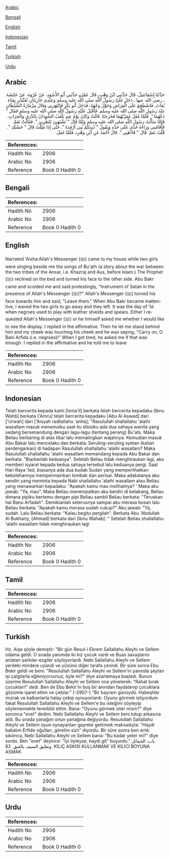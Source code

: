 [Arabic](#arabic)

[Bengali](#bengali)

[English](#english)

[Indonesian](#indonesian)

[Tamil](#tamil)

[Turkish](#turkish)

[Urdu](#urdu)

## Arabic


<div dir="rtl" lang="ar" style={{fontSize:'larger',backgroundColor:'#f8f9fa',padding:20}}>
حَدَّثَنَا إِسْمَاعِيلُ، قَالَ حَدَّثَنِي ابْنُ وَهْبٍ، قَالَ عَمْرٌو حَدَّثَنِي أَبُو الأَسْوَدِ، عَنْ عُرْوَةَ، عَنْ عَائِشَةَ ـ رضى الله عنها ـ دَخَلَ عَلَىَّ رَسُولُ اللَّهِ صلى الله عليه وسلم وَعِنْدِي جَارِيَتَانِ تُغَنِّيَانِ بِغِنَاءِ بُعَاثَ، فَاضْطَجَعَ عَلَى الْفِرَاشِ وَحَوَّلَ وَجْهَهُ، فَدَخَلَ أَبُو بَكْرٍ فَانْتَهَرَنِي وَقَالَ مِزْمَارَةُ الشَّيْطَانِ عِنْدَ رَسُولِ اللَّهِ صلى الله عليه وسلم‏.‏ فَأَقْبَلَ عَلَيْهِ رَسُولُ اللَّهِ صلى الله عليه وسلم فَقَالَ ‏"‏ دَعْهُمَا ‏"‏‏.‏ فَلَمَّا غَفَلَ غَمَزْتُهُمَا فَخَرَجَتَا‏.‏ قَالَتْ وَكَانَ يَوْمُ عِيدٍ يَلْعَبُ السُّودَانُ بِالدَّرَقِ وَالْحِرَابِ، فَإِمَّا سَأَلْتُ رَسُولَ اللَّهِ صلى الله عليه وسلم وَإِمَّا قَالَ ‏"‏ تَشْتَهِينَ تَنْظُرِينَ ‏"‏‏.‏ فَقَالَتْ نَعَمْ‏.‏ فَأَقَامَنِي وَرَاءَهُ خَدِّي عَلَى خَدِّهِ وَيَقُولُ ‏"‏ دُونَكُمْ بَنِي أَرْفِدَةَ ‏"‏‏.‏ حَتَّى إِذَا مَلِلْتُ قَالَ ‏"‏ حَسْبُكِ ‏"‏‏.‏ قُلْتُ نَعَمْ‏.‏ قَالَ ‏"‏ فَاذْهَبِي ‏"‏‏.‏ قَالَ أَحْمَدُ عَنِ ابْنِ وَهْبٍ، فَلَمَّا غَفَلَ‏.‏
</div>
<div style={{backgroundColor:'#f8f9fa',padding:20, marginBottom: 10}}><table> <thead> <tr> <th>References:</th> <th></th> </tr> </thead> <tbody><tr><td>Hadith No</td><td>2906</td></tr><tr><td>Arabic No</td><td>2906</td></tr><tr><td>Reference</td><td>Book 0 Hadith 0</td></tr></tbody></table></div>

## Bengali


<div dir="ltr" lang="bn" style={{fontSize:'larger',backgroundColor:'#f8f9fa',padding:20}}>

</div>
<div style={{backgroundColor:'#f8f9fa',padding:20, marginBottom: 10}}><table> <thead> <tr> <th>References:</th> <th></th> </tr> </thead> <tbody><tr><td>Hadith No</td><td>2906</td></tr><tr><td>Arabic No</td><td>2906</td></tr><tr><td>Reference</td><td>Book 0 Hadith 0</td></tr></tbody></table></div>

## English


<div dir="ltr" lang="en" style={{fontSize:'larger',backgroundColor:'#f8f9fa',padding:20}}>
Narrated 'Aisha:Allah's Messenger (ﷺ) came to my house while two girls were singing beside me the songs of Bu'ath (a story about the war between the two tribes of the Ansar, i.e. Khazraj and Aus, before Islam.) The Prophet (ﷺ) reclined on the bed and turned his face to the other side. Abu Bakr came and scolded me and said protestingly, "Instrument of Satan in the presence of Allah's Messenger (ﷺ)?" Allah's Messenger (ﷺ) turned his face towards him and said, "Leave them." When Abu Bakr became inattentive, I waved the two girls to go away and they left. It was the day of 'Id when negroes used to play with leather shields and spears. Either I requested Allah's Messenger (ﷺ) or he himself asked me whether I would like to see the display. I replied in the affirmative. Then he let me stand behind him and my cheek was touching his cheek and he was saying, "Carry on, O Bani Arfida (i.e. negroes)!" When I got tired, he asked me if that was enough. I replied in the affirmative and he told me to leave
</div>
<div style={{backgroundColor:'#f8f9fa',padding:20, marginBottom: 10}}><table> <thead> <tr> <th>References:</th> <th></th> </tr> </thead> <tbody><tr><td>Hadith No</td><td>2906</td></tr><tr><td>Arabic No</td><td>2906</td></tr><tr><td>Reference</td><td>Book 0 Hadith 0</td></tr></tbody></table></div>

## Indonesian


<div dir="ltr" lang="id" style={{fontSize:'larger',backgroundColor:'#f8f9fa',padding:20}}>
Telah bercerita kepada kami [Isma'il] berkata telah bercerita kepadaku [Ibnu Wahb] berkata ['Amru] telah bercerita kepadaku [Abu Al Aswad] dari ['Urwah] dari ['Aisyah radliallahu 'anha]; "Rasulullah shallallahu 'alaihi wasallam masuk menemuiku saat itu disisiku ada dua sahaya wanita yang sedang bersenandung dengan lagu-lagu (tentang perang) Bu'ats. Maka Beliau berbaring di atas tikar lalu memalingkan wajahnya. Kemudian masuk Abu Bakar lalu mencelaku dan berkata: Seruling-seruling syetan (kalian perdengarkan) di hadapan Rasulullah shallallahu 'alaihi wasallam? Maka Rasulullah shallallahu 'alaihi wasallam memandang kepada Abu Bakar dan berkata: "Biarkanlah keduanya". Setelah Beliau tidak menghiraukan lagi, aku memberi isyarat kepada kedua sahaya tersebut lalu keduanya pergi. Saat Hari Raya 'Ied, biasanya ada dua budak Sudan yang memperlihatkan kebolehannya mempermainkan tombak dan perisai. Maka adakalanya aku sendiri yang meminta kepada Nabi shallallahu 'alaihi wasallam atau Beliau yang menawarkan kepadaku: "Apakah kamu mau melihatnya? ' Maka aku jawab: "Ya, mau". Maka Beliau menempatkan aku berdiri di belakang, Beliau dimana pipiku bertemu dengan pipi Beliau sambil Beliau berkata: "Teruskan hai Banu Arfadah". Demikianlah seterusnya sampai aku merasa bosan lalu Beliau berkata: "Apakah kamu merasa sudah cukup?" Aku jawab: "Ya, sudah. Lalu Beliau berkata: "Kalau begitu pergilah". Berkata Abu 'Abdullah Al Bukhariy, [Ahmad] berkata dari [Ibnu Wahab]: " Setelah Beliau shallallahu 'alaihi wasallam tidak menghiraukan lagi
</div>
<div style={{backgroundColor:'#f8f9fa',padding:20, marginBottom: 10}}><table> <thead> <tr> <th>References:</th> <th></th> </tr> </thead> <tbody><tr><td>Hadith No</td><td>2906</td></tr><tr><td>Arabic No</td><td>2906</td></tr><tr><td>Reference</td><td>Book 0 Hadith 0</td></tr></tbody></table></div>

## Tamil


<div dir="ltr" lang="ta" style={{fontSize:'larger',backgroundColor:'#f8f9fa',padding:20}}>

</div>
<div style={{backgroundColor:'#f8f9fa',padding:20, marginBottom: 10}}><table> <thead> <tr> <th>References:</th> <th></th> </tr> </thead> <tbody><tr><td>Hadith No</td><td>2906</td></tr><tr><td>Arabic No</td><td>2906</td></tr><tr><td>Reference</td><td>Book 0 Hadith 0</td></tr></tbody></table></div>

## Turkish


<div dir="ltr" lang="tr" style={{fontSize:'larger',backgroundColor:'#f8f9fa',padding:20}}>
Hz. Aişe şöyle demiştir: "Bir gün Resul-i Ekrem Sallallahu Aleyhi ve Sellem odama geldi. O sırada yanımda iki kız çocuk vardı ve Buas savaşlarını anlatan şarkılar-ezgiler söylüyorlardı. Nebi Sallallahu Aleyhi ve Sellem yerdeki mindere uzandı ve yüzünü diğer tarafa çevirdi. Bir süre sonra Ebu Bekir geldi ve beni: "Resulullah Sallallahu Aleyhi ve Sellem'in yanında şeytan işi çalgılarla eğleniyorsunuz, öyle mi?" diye azarlamaya başladı. Bunun üzerine Resulullah Sallallahu Aleyhi ve Sellem ona yönelerek: "Rahat bırak çocukları!" dedi. Ben de Ebu Bekir'in boş bir anından faydalanıp çocuklara gözümle işaret ettim ve çıktılar." [-2907-] "Bir bayram günüydü. Habeşliler mızrak ve kalkanlarla halay çekip oynuyorlardı. Oyunu görmek istiyordum fakat Resulullah Sallallahu Aleyhi ve Sellem'e bu isteğimi söyleyip söylememekte tereddüt ettim. Bana: "Oyunu görmek ister misin?" diye sorunca "evet" dedim. Nebi Sallallahu Aleyhi ve Sellem beni tutup arkasına aldı. Bu sırada yanağım onun yanağına değiyordu. Resulullah Sallallahu Aleyhi ve Sellem oyun oynayanları gayrete getirmek maksadıyla: "Haydi bakalım Erfide oğulları, görelim siziı" diyordu. Bir süre sonra ben artık sıkılınca, Nebi Sallallahu Aleyhi ve Sellem bana: "Bu kadar yeter mi?" diye sordu. Ben "evet" deyince: "İyi öyleyse, haydi git" buyurdu." باب: الحمائل وتعليق السيف بالعنق. 82. KILIÇ ASKISI KULLANMAK VE KILICI BOYUNA ASMAK
</div>
<div style={{backgroundColor:'#f8f9fa',padding:20, marginBottom: 10}}><table> <thead> <tr> <th>References:</th> <th></th> </tr> </thead> <tbody><tr><td>Hadith No</td><td>2906</td></tr><tr><td>Arabic No</td><td>2906</td></tr><tr><td>Reference</td><td>Book 0 Hadith 0</td></tr></tbody></table></div>

## Urdu


<div dir="rtl" lang="ur" style={{fontSize:'larger',backgroundColor:'#f8f9fa',padding:20}}>

</div>
<div style={{backgroundColor:'#f8f9fa',padding:20, marginBottom: 10}}><table> <thead> <tr> <th>References:</th> <th></th> </tr> </thead> <tbody><tr><td>Hadith No</td><td>2906</td></tr><tr><td>Arabic No</td><td>2906</td></tr><tr><td>Reference</td><td>Book 0 Hadith 0</td></tr></tbody></table></div>